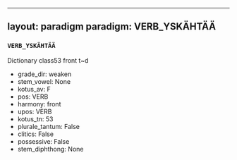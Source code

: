 
---
layout: paradigm
paradigm: VERB_YSKÄHTÄÄ
---
### ` VERB_YSKÄHTÄÄ `

Dictionary class53 front t~d
* grade_dir: weaken
* stem_vowel: None
* kotus_av: F
* pos: VERB
* harmony: front
* upos: VERB
* kotus_tn: 53
* plurale_tantum: False
* clitics: False
* possessive: False
* stem_diphthong: None
